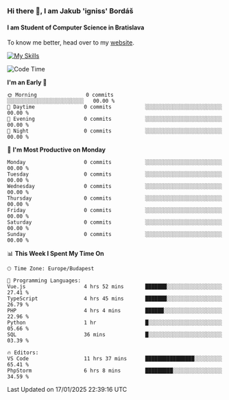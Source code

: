 ### Hi there 👋, I am Jakub 'igniss' Bordáš

#### I am Student of Computer Science in Bratislava
To know me better, head over to my [website](https://bordas.sk).

[![My Skills](https://skillicons.dev/icons?i=js,html,css,figma,svelte,java,kotlin,python,postgresql,typescript,nest,nodejs)](https://bordas.sk)


<!--START_SECTION:waka-->
![Code Time](http://img.shields.io/badge/Code%20Time-1%2C638%20hrs%2014%20mins-blue)

**I'm an Early 🐤** 

```text
🌞 Morning                0 commits           ░░░░░░░░░░░░░░░░░░░░░░░░░   00.00 % 
🌆 Daytime                0 commits           ░░░░░░░░░░░░░░░░░░░░░░░░░   00.00 % 
🌃 Evening                0 commits           ░░░░░░░░░░░░░░░░░░░░░░░░░   00.00 % 
🌙 Night                  0 commits           ░░░░░░░░░░░░░░░░░░░░░░░░░   00.00 % 
```
📅 **I'm Most Productive on Monday** 

```text
Monday                   0 commits           ░░░░░░░░░░░░░░░░░░░░░░░░░   00.00 % 
Tuesday                  0 commits           ░░░░░░░░░░░░░░░░░░░░░░░░░   00.00 % 
Wednesday                0 commits           ░░░░░░░░░░░░░░░░░░░░░░░░░   00.00 % 
Thursday                 0 commits           ░░░░░░░░░░░░░░░░░░░░░░░░░   00.00 % 
Friday                   0 commits           ░░░░░░░░░░░░░░░░░░░░░░░░░   00.00 % 
Saturday                 0 commits           ░░░░░░░░░░░░░░░░░░░░░░░░░   00.00 % 
Sunday                   0 commits           ░░░░░░░░░░░░░░░░░░░░░░░░░   00.00 % 
```


📊 **This Week I Spent My Time On** 

```text
🕑︎ Time Zone: Europe/Budapest

💬 Programming Languages: 
Vue.js                   4 hrs 52 mins       ███████░░░░░░░░░░░░░░░░░░   27.41 % 
TypeScript               4 hrs 45 mins       ███████░░░░░░░░░░░░░░░░░░   26.79 % 
PHP                      4 hrs 4 mins        ██████░░░░░░░░░░░░░░░░░░░   22.96 % 
Python                   1 hr                █░░░░░░░░░░░░░░░░░░░░░░░░   05.66 % 
SQL                      36 mins             █░░░░░░░░░░░░░░░░░░░░░░░░   03.39 % 

🔥 Editors: 
VS Code                  11 hrs 37 mins      ████████████████░░░░░░░░░   65.41 % 
PhpStorm                 6 hrs 8 mins        █████████░░░░░░░░░░░░░░░░   34.59 % 
```


 Last Updated on 17/01/2025 22:39:16 UTC
<!--END_SECTION:waka-->
